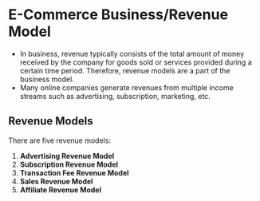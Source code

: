 # E-Commerce Business/Revenue Model

- In business, revenue typically consists of the total amount of money received by the company for goods sold or services provided during a certain time period. Therefore, revenue models are a part of the business model.
- Many online companies generate revenues from multiple income streams such as advertising, subscription, marketing, etc.

## Revenue Models

There are five revenue models:

1. **Advertising Revenue Model**
2. **Subscription Revenue Model**
3. **Transaction Fee Revenue Model**
4. **Sales Revenue Model**
5. **Affiliate Revenue Model**